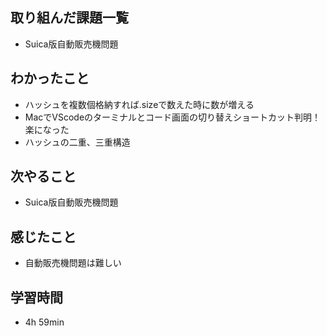 ## 取り組んだ課題一覧
- Suica版自動販売機問題
## わかったこと
- ハッシュを複数個格納すれば.sizeで数えた時に数が増える
- MacでVScodeのターミナルとコード画面の切り替えショートカット判明！楽になった
- ハッシュの二重、三重構造
## 次やること
- Suica版自動販売機問題
## 感じたこと
- 自動販売機問題は難しい
## 学習時間
- 4h 59min
